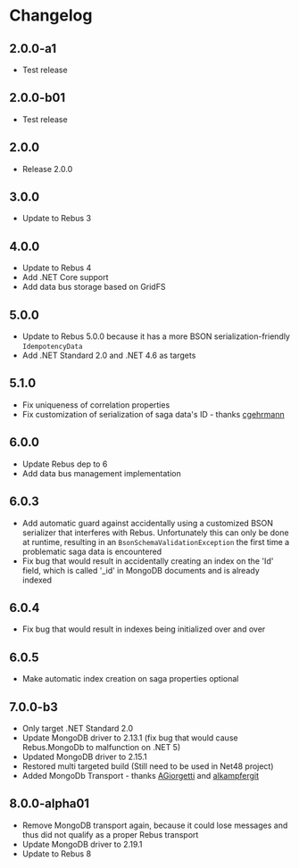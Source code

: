 # Changelog

## 2.0.0-a1
* Test release

## 2.0.0-b01
* Test release

## 2.0.0
* Release 2.0.0

## 3.0.0
* Update to Rebus 3

## 4.0.0
* Update to Rebus 4
* Add .NET Core support
* Add data bus storage based on GridFS

## 5.0.0
* Update to Rebus 5.0.0 because it has a more BSON serialization-friendly `IdempotencyData`
* Add .NET Standard 2.0 and .NET 4.6 as targets

## 5.1.0
* Fix uniqueness of correlation properties
* Fix customization of serialization of saga data's ID - thanks [cgehrmann]

## 6.0.0
* Update Rebus dep to 6
* Add data bus management implementation

## 6.0.3
* Add automatic guard against accidentally using a customized BSON serializer that interferes with Rebus. Unfortunately this can only be done at runtime, resulting in an `BsonSchemaValidationException` the first time a problematic saga data is encountered
* Fix bug that would result in accidentally creating an index on the 'Id' field, which is called '_id' in MongoDB documents and is already indexed

## 6.0.4
* Fix bug that would result in indexes being initialized over and over

## 6.0.5
* Make automatic index creation on saga properties optional

## 7.0.0-b3
* Only target .NET Standard 2.0
* Update MongoDB driver to 2.13.1 (fix bug that would cause Rebus.MongoDb to malfunction on .NET 5)
* Updated MongoDB driver to 2.15.1 
* Restored multi targeted build (Still need to be used in Net48 project)
* Added MongoDb Transport - thanks [AGiorgetti] and [alkampfergit]

## 8.0.0-alpha01
* Remove MongoDB transport again, because it could lose messages and thus did not qualify as a proper Rebus transport
* Update MongoDB driver to 2.19.1
* Update to Rebus 8

[AGiorgetti]: https://github.com/AGiorgetti
[alkampfergit]: https://github.com/alkampfergit
[cgehrmann]: https://github.com/cgehrmann
